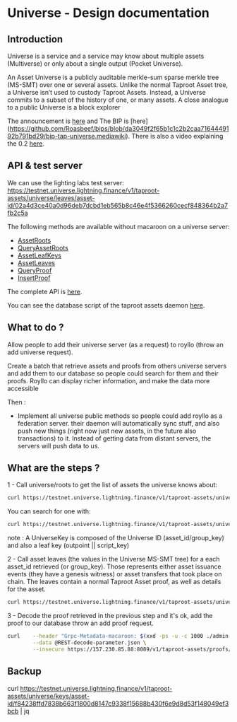 # Universe - Design documentation

## Introduction

Universe is a service and a service may know about multiple assets (Multiverse) or only about a single output (Pocket
Universe).

An Asset Universe is a publicly auditable merkle-sum sparse merkle tree (MS-SMT) over one or several assets. Unlike the
normal Taproot Asset tree, a Universe isn’t used to custody Taproot Assets. Instead, a Universe commits to a subset of
the history of one, or many assets. A close analogue to a public Universe is a block explorer

The announcement is [here](https://lightning.engineering/posts/2023-05-16-taproot-assets-v0.2/) and The BIP is [here]
(https://github.com/Roasbeef/bips/blob/da3049f2f65b1c1c2b2caa7164449192b791bd29/bip-tap-universe.mediawiki). There is
also a video explaining the 0.2 [here](https://www.youtube.com/watch?v=8Qi7VOvKe5o&feature=youtu.be).

## API & test server

We can use the lighting labs test server:
https://testnet.universe.lightning.finance/v1/taproot-assets/universe/leaves/asset-id/02a4d3ce40a0d96deb7dcbd1eb565b8c46e4f5366260cecf848364b2a7fb2c5a

The following methods are available without macaroon on a universe server:

- [AssetRoots](https://lightning.engineering/api-docs/api/taproot-assets/universe/asset-roots)
- [QueryAssetRoots](https://lightning.engineering/api-docs/api/taproot-assets/universe/query-asset-roots)
- [AssetLeafKeys](https://lightning.engineering/api-docs/api/taproot-assets/universe/asset-leaf-keys)
- [AssetLeaves](https://lightning.engineering/api-docs/api/taproot-assets/universe/asset-leaves)
- [QueryProof](https://lightning.engineering/api-docs/api/taproot-assets/universe/query-proof)
- [InsertProof](https://lightning.engineering/api-docs/api/taproot-assets/universe/insert-proof)

The complete API is [here](https://lightning.engineering/api-docs/category/universe-service/index.html).

You can see the database script of the taproot assets
daemon [here](https://github.com/lightninglabs/taproot-assets/blob/main/tapdb/sqlc/migrations/000007_universe.up.sql).

## What to do ?

Allow people to add their universe server (as a request) to royllo (throw an add universe request).

Create a batch that retrieve assets and proofs from others universe servers and add them to our database so people
could search for them and their proofs. Royllo can display richer information, and make the data more accessible

Then :

- Implement all universe public methods so people could add royllo as a federation server. their daemon will
  automatically sync stuff, and also push new things (right now just new assets, in the future also transactions) to
  it. Instead of getting data from distant servers, the servers will push data to us.

## What are the steps ?

1 - Call universe/roots to get the list of assets the universe knows about:

```bash
curl https://testnet.universe.lightning.finance/v1/taproot-assets/universe/roots | jq
```

You can search for one with:

```bash
curl https://testnet.universe.lightning.finance/v1/taproot-assets/universe/roots/asset-id/a3ce8dc3b9cf64b2655149f7197e49052a0e86a31ccaa9dd3e5d03fb81f43545 | jq
```

note : A UniverseKey is composed of the Universe ID (asset_id/group_key) and also a leaf key (outpoint || script_key)

2 - Call asset leaves (the values in the Universe MS-SMT tree) for a each asset_id retrieved (or group_key). Those
represents either asset issuance events (they have a genesis witness) or asset transfers that took place on chain. The
leaves contain a normal Taproot Asset proof, as well as details for the asset.

```bash
curl https://testnet.universe.lightning.finance/v1/taproot-assets/universe/leaves/asset-id/a3ce8dc3b9cf64b2655149f7197e49052a0e86a31ccaa9dd3e5d03fb81f43545 | jq
```

3 - Decode the proof retrieved in the previous step and it's ok, add the proof to our database throw an add proof
request.

```bash
curl    --header "Grpc-Metadata-macaroon: $(xxd -ps -u -c 1000 ./admin.macaroon)" \
        --data @REST-decode-parameter.json \
        --insecure https://157.230.85.88:8089/v1/taproot-assets/proofs/decode
```

## Backup

curl https://testnet.universe.lightning.finance/v1/taproot-assets/universe/keys/asset-id/f84238ffd7838b663f1800d8147c9338f15688b430f6e9d8d53f148049ef3bcb |
jq


